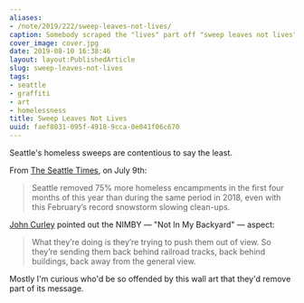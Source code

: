 ```yaml
---
aliases:
- /note/2019/222/sweep-leaves-not-lives/
caption: Somebody scraped the "lives" part off "sweep leaves not lives"
cover_image: cover.jpg
date: 2019-08-10 16:38:46
layout: layout:PublishedArticle
slug: sweep-leaves-not-lives
tags:
- seattle
- graffiti
- art
- homelessness
title: Sweep Leaves Not Lives
uuid: faef8031-095f-4918-9cca-0e041f06c670
---
```


Seattle's homeless sweeps are contentious to say the least.

From [The Seattle Times][], on July 9th:

[The Seattle Times]: https://www.seattletimes.com/seattle-news/homeless/on-way-to-long-term-changes-seattle-mayor-jenny-durkan-quietly-clears-homeless-camps/

> Seattle removed 75% more homeless encampments in the first four months of this year than during the same period in 2018, even with this February’s record snowstorm slowing clean-ups.

[John Curley][] pointed out the NIMBY — "Not In My Backyard" — aspect:

[John Curley]: https://mynorthwest.com/1445501/seattle-homeless-sweeps-2019/

> What they’re doing is they’re trying to push them out of view. So they’re sending them back behind railroad tracks, back behind buildings, back away from the general view.

Mostly I'm curious who'd be so offended by this wall art that they'd remove part of its message.